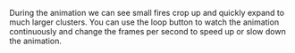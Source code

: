 <p>During the animation we can see small fires crop up and quickly expand to much larger clusters. You can use the loop button to watch the animation continuously and change the frames per second to speed up or slow down the animation.</p>
